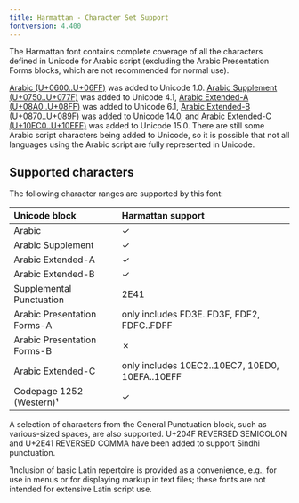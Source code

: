 ```yaml
---
title: Harmattan - Character Set Support
fontversion: 4.400
---
```


The Harmattan font contains complete coverage of all the characters defined in Unicode for Arabic script (excluding the Arabic Presentation Forms blocks, which are not recommended for normal use). 

[Arabic (U+0600..U+06FF)](https://www.unicode.org/charts/PDF/U0600.pdf) was added to Unicode 1.0. [Arabic Supplement (U+0750..U+077F)](https://www.unicode.org/charts/PDF/U0750.pdf) was added to Unicode 4.1, [Arabic Extended-A (U+08A0..U+08FF)](https://www.unicode.org/charts/PDF/U08A0.pdf) was added to Unicode 6.1, [Arabic Extended-B (U+0870..U+089F)](https://www.unicode.org/charts/PDF/U0870.pdf) was added to Unicode 14.0, and [Arabic Extended-C (U+10EC0..U+10EFF)](https://www.unicode.org/charts/PDF/U10EC0.pdf) was added to Unicode 15.0. There are still some Arabic script characters being added to Unicode, so it is possible that not all languages using the Arabic script are fully represented in Unicode. 

## Supported characters

The following character ranges are supported by this font:

Unicode block | Harmattan support
:------------- | :---------------
Arabic 	| ✓
Arabic Supplement | ✓
Arabic Extended-A | ✓ 
Arabic Extended-B | ✓ 
Supplemental Punctuation | 2E41
Arabic Presentation Forms-A | only includes FD3E..FD3F, FDF2, FDFC..FDFF
Arabic Presentation Forms-B | ✗ 
Arabic Extended-C | only includes 10EC2..10EC7, 10ED0, 10EFA..10EFF
Codepage 1252 (Western)¹ | ✓

A selection of characters from the General Punctuation block, such as various-sized spaces, are also supported. U+204F REVERSED SEMICOLON and U+2E41 REVERSED COMMA have been added to support Sindhi punctuation.

¹Inclusion of basic Latin repertoire is provided as a convenience, e.g., for use in menus or for displaying markup in text files; these fonts are not intended for extensive Latin script use.

